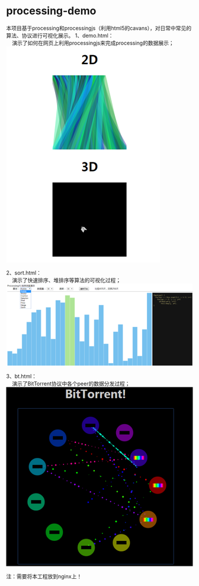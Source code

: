 # processing-demo
本项目基于processing和processingjs（利用html5的cavans），对日常中常见的算法、协议进行可视化展示。
1、demo.html：<br>
&nbsp; &nbsp; 演示了如何在网页上利用processingjs来完成processing的数据展示；<br>
![image](https://github.com/lanjingling/processing-demo/blob/master/images/demo.png)

2、sort.html：<br>
&nbsp; &nbsp; 演示了快速排序、堆排序等算法的可视化过程；<br>
![image](https://github.com/lanjingling/processing-demo/blob/master/images/sort.png)

3、bt.html：<br>
&nbsp; &nbsp; 演示了BitTorrent协议中各个peer的数据分发过程；<br>
![image](https://github.com/lanjingling/processing-demo/blob/master/images/bt.png)

注：需要将本工程放到nginx上！